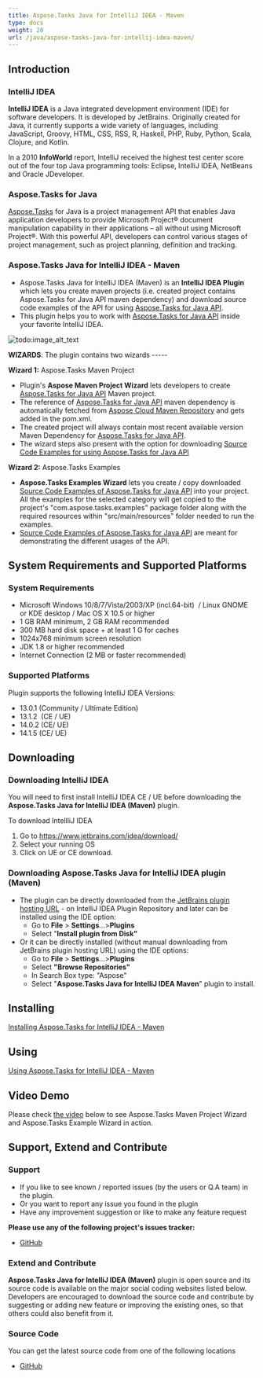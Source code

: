```yaml
---
title: Aspose.Tasks Java for IntelliJ IDEA - Maven
type: docs
weight: 20
url: /java/aspose-tasks-java-for-intellij-idea-maven/
---
```


## **Introduction**
### **IntelliJ IDEA**
**IntelliJ IDEA** is a Java integrated development environment (IDE) for software developers. It is developed by JetBrains. Originally created for Java, it currently supports a wide variety of languages, including JavaScript, Groovy, HTML, CSS, RSS, R, Haskell, PHP, Ruby, Python, Scala, Clojure, and Kotlin.

In a 2010 **InfoWorld** report, IntelliJ received the highest test center score out of the four top Java programming tools: Eclipse, IntelliJ IDEA, NetBeans and Oracle JDeveloper.
### **Aspose.Tasks for Java**
[Aspose.Tasks](https://products.aspose.com/tasks/java) for Java is a project management API that enables Java application developers to provide Microsoft Project® document manipulation capability in their applications – all without using Microsoft Project®. With this powerful API, developers can control various stages of project management, such as project planning, definition and tracking.
### **Aspose.Tasks Java for IntelliJ IDEA - Maven**
- Aspose.Tasks Java for IntelliJ IDEA (Maven) is an **IntelliJ IDEA Plugin** which lets you create maven projects (i.e. created project contains Aspose.Tasks for Java API maven dependency) and download source code examples of the API for using [Aspose.Tasks for Java API](https://products.aspose.com/tasks/java).
- This plugin helps you to work with [Aspose.Tasks for Java API](https://products.aspose.com/tasks/java) inside your favorite IntelliJ IDEA. 

![todo:image_alt_text](https://i.imgur.com/KWKGljg.png)


**WIZARDS**:
The plugin contains two wizards -----

**Wizard 1:** Aspose.Tasks Maven Project

- Plugin's **Aspose Maven Project Wizard** lets developers to create [Aspose.Tasks for Java API](https://products.aspose.com/tasks/java) Maven project.
- The reference of [Aspose.Tasks for Java API](https://products.aspose.com/tasks/java) maven dependency is automatically fetched from [Aspose Cloud Maven Repository](https://maven.aspose.com/artifactory/webapp/home.html?0) and gets added in the pom.xml.
- The created project will always contain most recent available version Maven Dependency for [Aspose.Tasks for Java API](https://products.aspose.com/tasks/java).
- The wizard steps also present with the option for downloading [Source Code Examples for using Aspose.Tasks for Java API](https://github.com/aspose-tasks/Aspose.Tasks-for-Java/tree/master/Examples)

**Wizard 2:** Aspose.Tasks Examples

- **Aspose.Tasks Examples Wizard** lets you create / copy downloaded [Source Code Examples of Aspose.Tasks for Java API](https://github.com/aspose-tasks/Aspose.Tasks-for-Java/tree/master/Examples) into your project. All the examples for the selected category will get copied to the project's "com.aspose.tasks.examples" package folder along with the required resources within "src/main/resources" folder needed to run the examples.
- [Source Code Examples of Aspose.Tasks for Java API](https://github.com/aspose-tasks/Aspose.Tasks-for-Java/tree/master/Examples) are meant for demonstrating the different usages of the API.
## **System Requirements and Supported Platforms**
### **System Requirements**
- Microsoft Windows 10/8/7/Vista/2003/XP (incl.64-bit)  / Linux GNOME or KDE desktop / Mac OS X 10.5 or higher
- 1 GB RAM minimum, 2 GB RAM recommended
- 300 MB hard disk space + at least 1 G for caches
- 1024x768 minimum screen resolution
- JDK 1.8 or higher recommended
- Internet Connection (2 MB or faster recommended)
### **Supported Platforms**
Plugin supports the following IntelliJ IDEA Versions:

- 13.0.1 (Community / Ultimate Edition)
- 13.1.2  (CE / UE)
- 14.0.2 (CE/ UE)
- 14.1.5 (CE/ UE)
## **Downloading**
### **Downloading IntelliJ IDEA**
You will need to first install IntelliJ IDEA CE / UE before downloading the **Aspose.Tasks Java for IntelliJ IDEA (Maven)** plugin.

To download IntellliJ IDEA

1. Go to <https://www.jetbrains.com/idea/download/>
2. Select your running OS
3. Click on UE or CE download.
### **Downloading Aspose.Tasks Java for IntelliJ IDEA plugin (Maven)**
- The plugin can be directly downloaded from the [JetBrains plugin hosting URL](https://goo.gl/jEvBef) - on IntelliJ IDEA Plugin Repository
  and later can be installed using the IDE option: 
  - Go to **File** > **Settings**...>**Plugins**
  - Select "**Install plugin from Disk"**
- Or it can be directly installed (without manual downloading from JetBrains plugin hosting URL) using the IDE options: 
  - Go to **File** > **Settings**...>**Plugins**
  - Select **"Browse Repositories"**
  - In Search Box type: "Aspose"
  - Select "**Aspose.Tasks Java for IntelliJ IDEA Maven**" plugin to install.
## **Installing**
[Installing Aspose.Tasks for IntelliJ IDEA - Maven](https://www.aspose.com/docs/display/tasksjava/Installing+and+Using+Aspose.Tasks+for+IntelliJ+IDEA+-+Maven#InstallingandUsingAspose.TasksforIntelliJIDEA-Maven-Installing)
## **Using**
[Using Aspose.Tasks for IntelliJ IDEA - Maven](https://www.aspose.com/docs/display/tasksjava/Installing+and+Using+Aspose.Tasks+for+IntelliJ+IDEA+-+Maven#InstallingandUsingAspose.TasksforIntelliJIDEA-Maven-Using)
## **Video Demo**
Please check [the video](https://youtu.be/yG8cZ_Fis-I) below to see Aspose.Tasks Maven Project Wizard and Aspose.Tasks Example Wizard in action.
## **Support, Extend and Contribute**
### **Support**
- If you like to see known / reported issues (by the users or Q.A team) in the plugin.
- Or you want to report any issue you found in the plugin
- Have any improvement suggestion or like to make any feature request

**Please use any of the following project's issues tracker:**

- [GitHub](https://github.com/aspose-tasks/Aspose.Tasks-for-Java/issues)
### **Extend and Contribute**
**Aspose.Tasks Java for IntelliJ IDEA (Maven)** plugin is open source and its source code is available on the major social coding websites listed below. Developers are encouraged to download the source code and contribute by suggesting or adding new feature or improving the existing ones, so that others could also benefit from it.
### **Source Code**
You can get the latest source code from one of the following locations

- [GitHub](https://github.com/aspose-tasks/Aspose.Tasks-for-Java/tree/master/Plugins/Aspose.Tasks-for-Java_for_IntelliJ%28Maven%29)
